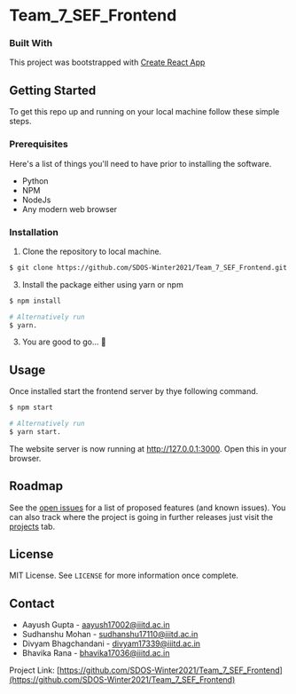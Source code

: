 # Team_7_SEF_Frontend

### Built With

This project was bootstrapped with [Create React App](https://github.com/facebook/create-react-app)

<!-- GETTING STARTED -->

## Getting Started

To get this repo up and running on your local machine follow these simple steps.

### Prerequisites

Here's a list of things you'll need to have prior to installing the software.

- Python
- NPM
- NodeJs
- Any modern web browser

### Installation

1. Clone the repository to local machine.

```sh
$ git clone https://github.com/SDOS-Winter2021/Team_7_SEF_Frontend.git
```

3. Install the package either using yarn or npm

```sh
$ npm install

# Alternatively run
$ yarn.
```

3. You are good to go... 🎉

<!-- USAGE EXAMPLES -->

## Usage

Once installed start the frontend server by thye following command.

```sh
$ npm start

# Alternatively run
$ yarn start.
```
The website server is now running at http://127.0.0.1:3000. Open this in your browser.

<!-- ROADMAP -->

## Roadmap

See the [open issues](https://github.com/SDOS-Winter2021/Team_7_SEF_Frontend/issues) for a list of proposed features (and known issues). You can also track where the project is going in further releases just visit the [projects](https://github.com/SDOS-Winter2021/Team_7_SEF_Frontend/projects) tab.


<!-- LICENSE -->

## License

MIT License. See `LICENSE` for more information once complete.

<!-- CONTACT -->

## Contact

- Aayush Gupta  - aayush17002@iiitd.ac.in
- Sudhanshu Mohan - sudhanshu17110@iiitd.ac.in
- Divyam Bhagchandani - divyam17339@iiitd.ac.in
- Bhavika Rana - bhavika17036@iiitd.ac.in

Project Link: [https://github.com/SDOS-Winter2021/Team_7_SEF_Frontend](https://github.com/SDOS-Winter2021/Team_7_SEF_Frontend)
